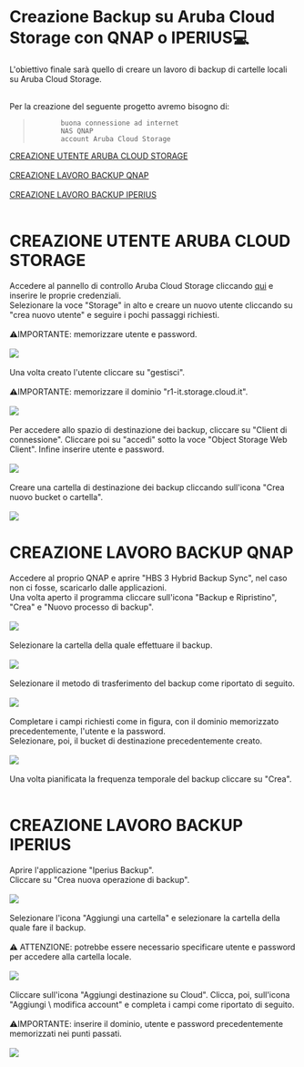 # Creazione Backup su Aruba Cloud Storage con QNAP o IPERIUS:computer:
L'obiettivo finale sarà quello di creare un lavoro di backup di cartelle locali su Aruba Cloud Storage.<br>
<br>

Per la creazione del seguente progetto avremo bisogno di:
>            buona connessione ad internet
>            NAS QNAP
>            account Aruba Cloud Storage

[CREAZIONE UTENTE ARUBA CLOUD STORAGE](#CREAZIONE-UTENTE-ARUBA-CLOUD-STORAGE)<br><br>
[CREAZIONE LAVORO BACKUP QNAP](#CREAZIONE-LAVORO-BACKUP-QNAP)<br><br>
[CREAZIONE LAVORO BACKUP IPERIUS](#CREAZIONE-LAVORO-BACKUP-IPERIUS)<br><br>

# CREAZIONE UTENTE ARUBA CLOUD STORAGE
Accedere al pannello di controllo Aruba Cloud Storage cliccando [qui](https://admin.services.cloud.it/Login.aspx) e inserire le proprie credenziali.<br>
Selezionare la voce "Storage" in alto e creare un nuovo utente cliccando su "crea nuovo utente" e seguire i pochi passaggi richiesti. <br><br>
:warning:IMPORTANTE: memorizzare utente e password.<br><br>
![](/proc/1.PNG)<br><br>
Una volta creato l'utente cliccare su "gestisci".<br><br>
:warning:IMPORTANTE: memorizzare il dominio "r1-it.storage.cloud.it".<br><br>
![](/proc/2.PNG)<br><br>
Per accedere allo spazio di destinazione dei backup, cliccare su "Client di connessione". Cliccare poi su "accedi" sotto la voce "Object Storage Web Client".
Infine inserire utente e password.<br><br>
![](/proc/3.PNG)<br><br>
Creare una cartella di destinazione dei backup cliccando sull'icona "Crea nuovo bucket o cartella".<br><br>
![](/proc/4.PNG)

# CREAZIONE LAVORO BACKUP QNAP 
Accedere al proprio QNAP e aprire "HBS 3 Hybrid Backup Sync", nel caso non ci fosse, scaricarlo dalle applicazioni.<br>
Una volta aperto il programma cliccare sull'icona "Backup e Ripristino", "Crea" e "Nuovo processo di backup".<br><br>
![](/proc/5.PNG)<br><br>
Selezionare la cartella della quale effettuare il backup.<br><br>
![](/proc/6.PNG)<br><br>
Selezionare il metodo di trasferimento del backup come riportato di seguito.<br><br>
![](/proc/9.PNG)<br><br>
Completare i campi richiesti come in figura, con il dominio memorizzato precedentemente, l'utente e la password.<br>
Selezionare, poi, il bucket di destinazione precedentemente creato.<br><br>
![](/proc/7.PNG)<br><br>
Una volta pianificata la frequenza temporale del backup cliccare su "Crea".<br><br>

# CREAZIONE LAVORO BACKUP IPERIUS
Aprire l'applicazione "Iperius Backup".<br>
Cliccare su "Crea nuova operazione di backup".<br><br>
![](/proc/10.PNG)<br><br>
Selezionare l'icona "Aggiungi una cartella" e selezionare la cartella della quale fare il backup.<br><br>
:warning: ATTENZIONE: potrebbe essere necessario specificare utente e password per accedere alla cartella locale.<br><br>
![](/proc/12.PNG)<br><br>
Cliccare sull'icona "Aggiungi destinazione su Cloud". Clicca, poi, sull'icona "Aggiungi \ modifica account" e completa i campi come riportato di seguito.<br><br>
:warning:IMPORTANTE: inserire il dominio, utente e password precedentemente memorizzati nei punti passati.<br><br>
![](/proc/11.PNG)<br><br>
